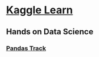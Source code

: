 # [Kaggle Learn](https://www.kaggle.com/learn/overview)  

## Hands on Data Science   

### [Pandas Track](https://www.kaggle.com/learn/pandas)
